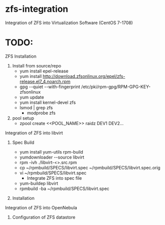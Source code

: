 # zfs-integration
Integration of ZFS into Virtualization Software
(CentOS 7-1708)

# TODO:

ZFS Installation

1. Install from source/repo
    * yum install epel-release
    * yum install http://download.zfsonlinux.org/epel/zfs-release.el7_4.noarch.rpm
    * gpg --quiet --with-fingerprint /etc/pki/rpm-gpg/RPM-GPG-KEY-zfsonlinux
    * yum update
    * yum install kernel-devel zfs
    * lsmod | grep zfs
        * modprobe zfs
1. pool setup
    * zpool create <<POOL_NAME>> raidz DEV1 DEV2...
    
Integration of ZFS into libvirt

1. Spec Build
    * yum install yum-utils rpm-build
    * yumdownloader --source libvirt
    * rpm -ivh ./libvirt-<<VERSION>>.src.rpm
    * cp ~/rpmbuild/SPECS/libvirt.spec ~/rpmbuild/SPECS/libvirt.spec.orig
    * vi ~/rpmbuild/SPECS/libvirt.spec
        * Integrate ZFS into spec file
    * yum-buildep libvirt
    * rpmbuild -ba ~/rpmbuild/SPECS/libvirt.spec
    
1. Installation
  
Integration of ZFS into OpenNebula

1. Configuration of ZFS datastore
